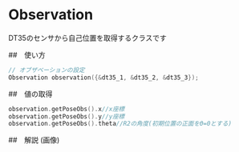 # Observation
DT35のセンサから自己位置を取得するクラスです

##　使い方
```cpp
// オブザベーションの設定
Observation observation({&dt35_1, &dt35_2, &dt35_3});
```
##　値の取得
```cpp
observation.getPoseObs().x//x座標
observation.getPoseObs().y//y座標
observation.getPoseObs().theta//R2の角度(初期位置の正面をΘ=0とする)
```

##　解説
(画像)

